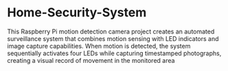 # Home-Security-System
This Raspberry Pi motion detection camera project creates an automated surveillance system that combines motion sensing with LED indicators and image capture capabilities. When motion is detected, the system sequentially activates four LEDs while capturing timestamped photographs, creating a visual record of movement in the monitored area
